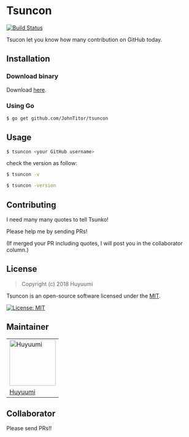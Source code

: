 # Tsuncon

[![Build Status](https://travis-ci.org/JohnTitor/tsuncon.svg?branch=master)](https://travis-ci.org/JohnTitor/tsuncon)

Tsucon let you know how many contribution on GitHub today.

## Installation

### Download binary

Download [here](https://github.com/johntitor/tsuncon/releases).

### Using Go

```bash
$ go get github.com/JohnTitor/tsuncon
```

## Usage

```bash
$ tsuncon <your GitHub username>
```

check the version as follow:
```bash
$ tsuncon -v

$ tsuncon -version
```

## Contributing

I need many many quotes to tell Tsunko!

Please help me by sending PRs!

(If merged your PR including quotes, I will post you in the collaborator column.)

## License

> Copyright (c) 2018 Huyuumi

Tsuncon is an open-source software licensed under the [MIT](https://github.com/johntitor/tsuncon/blob/master/LICENSE).

[![License: MIT](https://img.shields.io/badge/License-MIT-yellow.svg)](https://opensource.org/licenses/MIT)

## Maintainer

<table><tr>
<td><img src="https://github.com/johntitor.png?size=120" alt="Huyuumi" width="120" height="120"></td>
</tr><tr>
<td><a href="https://neet.club">Huyuumi</a></td>
</tr></table>

## Collaborator

Please send PRs!!
